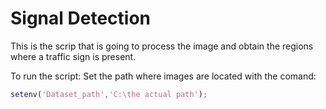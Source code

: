 # Signal Detection
This is the scrip that is going to process the image and obtain the regions where a traffic sign is present.

To run the script:
Set the path where images are located with the comand:
```matlab
setenv('Dataset_path','C:\the actual path');
```
